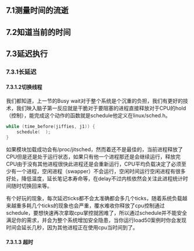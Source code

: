 ## 7.1测量时间的流逝
## 7.2知道当前的时间
## 7.3延迟执行
### 7.3.1长延迟
#### 7.3.1.2切换线程
我们都知道，上一节的Busy wait对于整个系统是个沉重的负担，我们有更好的技术，我们映入脑子第一反应就是干脆对于要阻塞的进程直接释放对于CPU的hold（控制），能完成这个动作的函数就是schedule他定义在linux/sched.h。
```c
while (time_before(jiffies, j1)) {
    schedule(  );
}
```
如果模块加载成功会有/proc/jitsched，然而着还不是最佳的，当前进程释放了CPU但是还是处于运行状态，如果只有他一个进程那还是会继续运行，释放完CPU由于没有其他进程很快此进程还是会重新运行，CPU平均负载决定了必须至少有一个进程，空闲进程（swapper）不会运行，空闲时间运行空闲进程有很多好处，降低温度，延长笔记本寿命等，在delay不过内核依然会关注此进程统计时间随时切换回来等。

有个好玩的现象，每次延迟ticks都不会太准确都会多几个ticks，随着系统负载越来越重多耗几个ticks的现象也会严重，覆水难收你释放了cpu控制通过schedule，要想快速再次拿取cpu掌控就困难了，所以通过schedule并不能安全满足你的需求，并会为整个系统增加安全隐患，当你运行load50案例时你会发现时间会延长几秒，因为其他进程正在使用cpu当时间到了。

#### 7.3.1.3 超时



